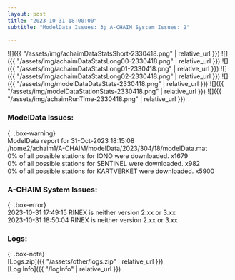 ```yaml
---
layout: post
title: "2023-10-31 18:00:00"
subtitle: "ModelData Issues: 3; A-CHAIM System Issues: 2"

---
```


![]({{ "/assets/img/achaimDataStatsShort-2330418.png" | relative_url }})
![]({{ "/assets/img/achaimDataStatsLong00-2330418.png" | relative_url }})
![]({{ "/assets/img/achaimDataStatsLong01-2330418.png" | relative_url }})
![]({{ "/assets/img/achaimDataStatsLong02-2330418.png" | relative_url }})
![]({{ "/assets/img/modelDataDataStats-2330418.png" | relative_url }})
![]({{ "/assets/img/modelDataStationStats-2330418.png" | relative_url }})
![]({{ "/assets/img/achaimRunTime-2330418.png" | relative_url }})


### ModelData Issues:  
  
{: .box-warning}  
 ModelData report for 31-Oct-2023 18:15:08   
 /home2/achaim1/A-CHAIM/modelData/2023/304/18/modelData.mat   
 0% of all possible stations for IONO were downloaded. x1679   
 0% of all possible stations for SENTINEL were downloaded. x982   
 0% of all possible stations for KARTVERKET were downloaded. x5900   
  
### A-CHAIM System Issues:  
  
{: .box-error}  
2023-10-31 17:49:15 RINEX is neither version 2.xx or 3.xx  
2023-10-31 18:50:04 RINEX is neither version 2.xx or 3.xx  

### Logs:  
  
{: .box-note}  
[Logs.zip]({{ "/assets/other/logs.zip" | relative_url }})  
[Log Info]({{ "/logInfo" | relative_url }})  

